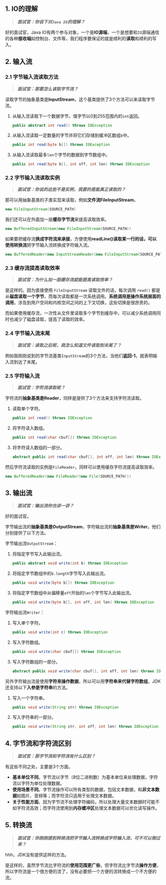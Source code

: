 ## 1. IO的理解

> ***面试官：你说下对`Java IO`的理解？***

好的面试官，Java IO有两个参与对象，一个是**IO源端**，一个是想要和`IO`源端通信的各种**接收端**如控制台、文件等，我们程序要保证的就是顺利的**读取**和顺利的写入。

## 2. 输入流

### 2.1 字节输入流读取方法

> ***面试官：那要怎么读取字节流？***

读取字节的抽象基类是**InputStream**，这个基类提供了3个方法可以来读取字节流。

1. 从输入流读取下一个数据字节，值字节以0到255范围内的`int`返回。

   ```java
   public abstract int read() throws IOException
   ```
2. 从输入流读取一定数量的字节并将它们存储到缓冲区数组`b`中。

   ```java
   public int read(byte b[]) throws IOException
   ```
3. 从输入流读取最多`len`个字节的数据到字节数组中。

   ```java
   public int read(byte b[], int off, int len) throws IOException
   ```
   

### 2.2 字节输入流读取实例

> ***面试官：你说的这些不是实例，我要的是能真正读取的？***

那可以用抽象基类的子类实现来读取，例如**文件流FileInputStream**。

```java
new FileInputStream(SOURCE_PATH)
```

我们还可以在外面加一层**缓存字节流**来提高读取效率。

```java
new BufferedInputStream(new FileInputStream(SOURCE_PATH))
```

如果要把缓存流**换成字符流来承接**，方便使用**readLine()**读取某一行的话，可以使用**转换流**把字节输入流转换成字符输入流。

```java
new BufferedReader(new InputStreamReader(new FileInputStream(SOURCE_PATH)))
```

### 2.3 缓存流提高读取效率

> ***面试官：为什么加一层缓存流就能提高读取效率？***

是这样的。因为直接使用 `FileInputStream` 读取文件的话，每次调用 `read()` 都是从**磁盘读取一个字节**，而每次读取都是一次系统调用。**系统调用是操作系统层面的调用**，涉及到用户空间和内核空间之间的上下文切换，这些切换是很昂贵的。

而如果使用缓存流，一次性从文件里读取多个字节到缓存中，可以减少系统调用同时也减少了磁盘读取，提高了读取的效率。

### 2.4 字节输入流末尾

> ***面试官：读取之后呢，我怎么知道文件读取到末尾了？***

例如我刚刚说到的字节流基类`InputStream`的3个方法，当他们**返回-1**，就表明输入流到达了末尾。

### 2.5 字符输入流

> ***面试官：字符流读取呢？***

字符流的**抽象基类是Reader**，同样是提供了3个方法来支持字符流读取。

1. 读取单个字符。

   ```java
   public int read() throws IOException
   ```
2. 将字符读入数组。

   ```java
   public int read(char cbuf[]) throws IOException
   ```
3. 将字符读入数组的一部分。

   ```java
   abstract public int read(char cbuf[], int off, int len) throws IOException

然后字符流读取的实例是`FileReader`，同样可以使用缓存字符流提高读取效率。

```java
new BufferedReader(new FileReader(new File(SOURCE_PATH)))
```

## 3. 输出流

> ***面试官：输出流你也讲一讲？***

好的面试官。

字节输出流的**抽象基类是OutputStream**，字符输出流的**抽象基类是Writer**。他们分别提供了以下方法。

字节输出流`OutputStream`：

1. 将指定字节写入此输出流。

   ```java
   public abstract void write(int b) throws IOException
   ```
2. 将指定字节数组中的`b.length`字节写入此输出流。

   ```java
   public void write(byte b[]) throws IOException 
   ```
3. 将指定字节数组中从偏移量`off`开始的`len`个字节写入此输出流。

   ```java
   public void write(byte b[], int off, int len) throws IOException
   ```

字符输出流`Writer`：

1. 写入单个字符。

   ```java
   public void write(int c) throws IOException
   ```
2. 写入字符数组。

   ```java
   public void write(char cbuf[]) throws IOException
   ```
3. 写入字符数组的一部分。

   ```java
   abstract public void write(char cbuf[], int off, int len) throws IOException
   ```

另外字符输出流是使用**字符来操作数据**，所以可以用**字符串来代替字符数组**，JDK还支持以下**入参是字符串**的方法。

1. 写入一个字符串。

   ```java
   public void write(String str) throws IOException
   ```

2. 写入字符串的一部分。

   ```java
   public void write(String str, int off, int len) throws IOException
   ```

## 4. 字节流和字符流区别

> ***面试官：那字节流和字符流有什么区别？***

有这些不同之处，主要是3个方面。

- **基本单位不同**。字节流以字节（8位二进制数）为基本单位来处理数据，字符流以字符为单位处理数据。
- **使用场景不同**。字节流操作可以所有类型的数据，包括文本数据，和**非文本数据**如图片、音频等；而字符流只适用于处理文本数据。
- **关于性能方面**。因为字节流不处理字符编码，所以处理大量文本数据时可能不如字符流高效；而字符流使用到**内存缓冲区**处理文本数据可以优化读写操作。

## 5. 转换流

> ***面试官：你刚刚提到转换流把字节输入流转换成字符输入流，可不可以倒过来？***

hhh，JDK没有提供这样的方法。

是这样的，虽然字节流比字符流的**使用范围更广些**，但字符流比字节流**操作方便**，所以字符流是一个很方便的流了，没有必要把一个方便的流转换成一个不方便的流。

